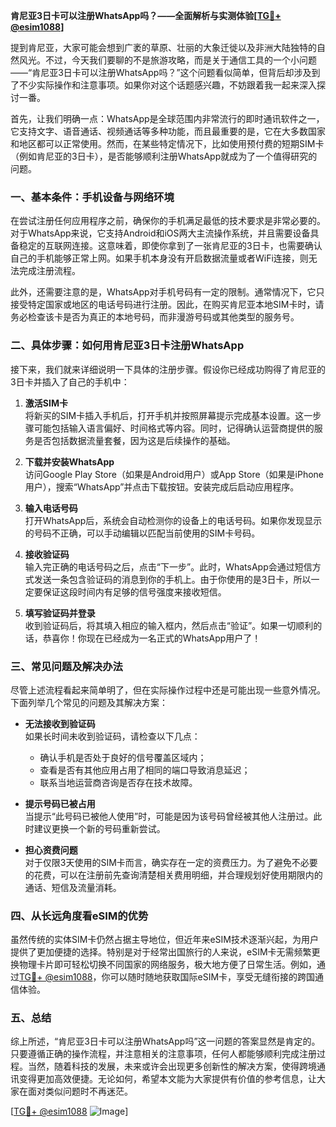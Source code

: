 **肯尼亚3日卡可以注册WhatsApp吗？——全面解析与实测体验[[TG💪+ @esim1088](https://t.me/s/esim1088)]**

提到肯尼亚，大家可能会想到广袤的草原、壮丽的大象迁徙以及非洲大陆独特的自然风光。不过，今天我们要聊的不是旅游攻略，而是关于通信工具的一个小问题——“肯尼亚3日卡可以注册WhatsApp吗？”这个问题看似简单，但背后却涉及到了不少实际操作和注意事项。如果你对这个话题感兴趣，不妨跟着我一起来深入探讨一番。

首先，让我们明确一点：WhatsApp是全球范围内非常流行的即时通讯软件之一，它支持文字、语音通话、视频通话等多种功能，而且最重要的是，它在大多数国家和地区都可以正常使用。然而，在某些特定情况下，比如使用预付费的短期SIM卡（例如肯尼亚的3日卡），是否能够顺利注册WhatsApp就成为了一个值得研究的问题。

### **一、基本条件：手机设备与网络环境**
在尝试注册任何应用程序之前，确保你的手机满足最低的技术要求是非常必要的。对于WhatsApp来说，它支持Android和iOS两大主流操作系统，并且需要设备具备稳定的互联网连接。这意味着，即使你拿到了一张肯尼亚的3日卡，也需要确认自己的手机能够正常上网。如果手机本身没有开启数据流量或者WiFi连接，则无法完成注册流程。

此外，还需要注意的是，WhatsApp对手机号码有一定的限制。通常情况下，它只接受特定国家或地区的电话号码进行注册。因此，在购买肯尼亚本地SIM卡时，请务必检查该卡是否为真正的本地号码，而非漫游号码或其他类型的服务号。

### **二、具体步骤：如何用肯尼亚3日卡注册WhatsApp**
接下来，我们就来详细说明一下具体的注册步骤。假设你已经成功购得了肯尼亚的3日卡并插入了自己的手机中：

1. **激活SIM卡**  
   将新买的SIM卡插入手机后，打开手机并按照屏幕提示完成基本设置。这一步骤可能包括输入语言偏好、时间格式等内容。同时，记得确认运营商提供的服务是否包括数据流量套餐，因为这是后续操作的基础。

2. **下载并安装WhatsApp**  
   访问Google Play Store（如果是Android用户）或App Store（如果是iPhone用户），搜索“WhatsApp”并点击下载按钮。安装完成后启动应用程序。

3. **输入电话号码**  
   打开WhatsApp后，系统会自动检测你的设备上的电话号码。如果你发现显示的号码不正确，可以手动编辑以匹配当前使用的SIM卡号码。

4. **接收验证码**  
   输入完正确的电话号码之后，点击“下一步”。此时，WhatsApp会通过短信方式发送一条包含验证码的消息到你的手机上。由于你使用的是3日卡，所以一定要保证这段时间内有足够的信号强度来接收短信。

5. **填写验证码并登录**  
   收到验证码后，将其填入相应的输入框内，然后点击“验证”。如果一切顺利的话，恭喜你！你现在已经成为一名正式的WhatsApp用户了！

### **三、常见问题及解决办法**
尽管上述流程看起来简单明了，但在实际操作过程中还是可能出现一些意外情况。下面列举几个常见的问题及其解决方案：

- **无法接收到验证码**  
  如果长时间未收到验证码，请检查以下几点：
  - 确认手机是否处于良好的信号覆盖区域内；
  - 查看是否有其他应用占用了相同的端口导致消息延迟；
  - 联系当地运营商咨询是否存在技术故障。

- **提示号码已被占用**  
  当提示“此号码已被他人使用”时，可能是因为该号码曾经被其他人注册过。此时建议更换一个新的号码重新尝试。

- **担心资费问题**  
  对于仅限3天使用的SIM卡而言，确实存在一定的资费压力。为了避免不必要的花费，可以在注册前先查询清楚相关费用明细，并合理规划好使用期限内的通话、短信及流量消耗。

### **四、从长远角度看eSIM的优势**
虽然传统的实体SIM卡仍然占据主导地位，但近年来eSIM技术逐渐兴起，为用户提供了更加便捷的选择。特别是对于经常出国旅行的人来说，eSIM卡无需频繁更换物理卡片即可轻松切换不同国家的网络服务，极大地方便了日常生活。例如，通过[TG💪+ @esim1088](https://t.me/s/esim1088)，你可以随时随地获取国际eSIM卡，享受无缝衔接的跨国通信体验。

### **五、总结**
综上所述，“肯尼亚3日卡可以注册WhatsApp吗”这一问题的答案显然是肯定的。只要遵循正确的操作流程，并注意相关的注意事项，任何人都能够顺利完成注册过程。当然，随着科技的发展，未来或许会出现更多创新性的解决方案，使得跨境通讯变得更加高效便捷。无论如何，希望本文能为大家提供有价值的参考信息，让大家在面对类似问题时不再迷茫。

[[TG💪+ @esim1088](https://t.me/s/esim1088) ![Image](https://i.postimg.cc/4NQfJmqS/Snipaste-2025-05-13-00-14-12.png)]